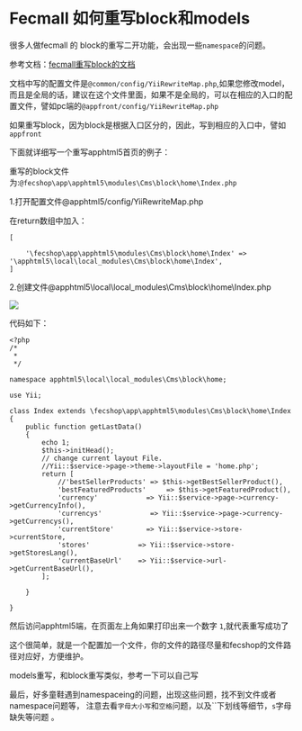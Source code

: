 Fecmall 如何重写block和models
========================

很多人做fecmall 的 block的重写二开功能，会出现一些`namespace`的问题。

参考文档：[fecmall重写block的文档](http://www.fecshop.com/doc/fecshop-guide/develop/cn-2.0/guide-fecmall-rewrite-func.html#8rewritemapblock-model)

文档中写的配置文件是`@common/config/YiiRewriteMap.php`,如果您修改model，而且是全局的话，建议在这个文件里面，如果不是全局的，可以在相应的入口的配置文件，譬如pc端的`@appfront/config/YiiRewriteMap.php`

如果重写block，因为block是根据入口区分的，因此，写到相应的入口中，譬如`appfront`


下面就详细写一个重写apphtml5首页的例子：

重写的block文件为:`@fecshop\app\apphtml5\modules\Cms\block\home\Index.php`

1.打开配置文件@apphtml5/config/YiiRewriteMap.php

在return数组中加入：
```
[
	
	'\fecshop\app\apphtml5\modules\Cms\block\home\Index' => '\apphtml5\local\local_modules\Cms\block\home\Index',
]

```

2.创建文件@apphtml5\local\local_modules\Cms\block\home\Index.php

![](https://i.loli.net/2018/06/28/5b349cf1b6c7a.png)


代码如下：

```
<?php
/*
 * 
 */

namespace apphtml5\local\local_modules\Cms\block\home;

use Yii;

class Index extends \fecshop\app\apphtml5\modules\Cms\block\home\Index
{
    public function getLastData()
    {
        echo 1;
        $this->initHead();
        // change current layout File.
        //Yii::$service->page->theme->layoutFile = 'home.php';
        return [
            //'bestSellerProducts' => $this->getBestSellerProduct(),
            'bestFeaturedProducts'     => $this->getFeaturedProduct(),
            'currency'            => Yii::$service->page->currency->getCurrencyInfo(),
            'currencys'            => Yii::$service->page->currency->getCurrencys(),
            'currentStore'        => Yii::$service->store->currentStore,
            'stores'            => Yii::$service->store->getStoresLang(),
            'currentBaseUrl'    => Yii::$service->url->getCurrentBaseUrl(),
        ];
        
    }
    
}

```


然后访问apphtml5端，在页面左上角如果打印出来一个数字 `1`,就代表重写成功了

这个很简单，就是一个配置加一个文件，你的文件的路径尽量和fecshop的文件路径对应好，方便维护。


models重写，和block重写类似，参考一下可以自己写

最后，好多童鞋遇到namespaceing的问题，出现这些问题，找不到文件或者namespace问题等，
注意去看`字母大小写`和`空格`问题，以及``下划线等细节，`s`字母缺失等问题
。










































